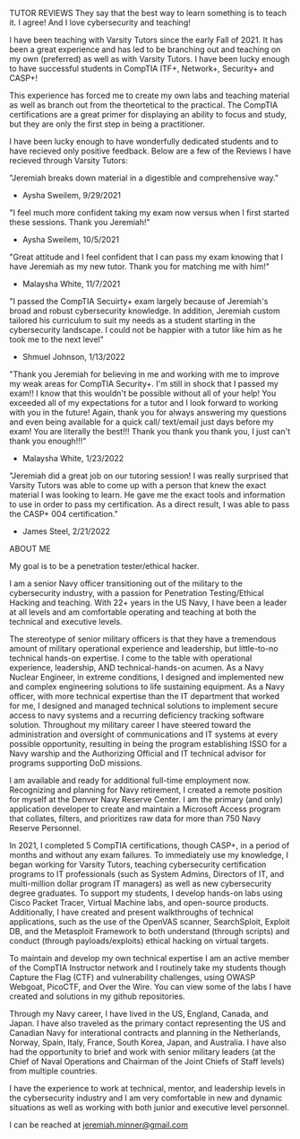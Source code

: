 TUTOR REVIEWS
They say that the best way to learn something is to teach it.  I agree!  And I love cybersecurity and teaching!  

I have been teaching with Varsity Tutors since the early Fall of 2021.  It has been a great experience and has led to be branching out and teaching on my own 
(preferred) as well as with Varsity Tutors.  I have been lucky enough to have successful students in CompTIA ITF+, Network+, Security+ and CASP+!

This experience has forced me to create my own labs and teaching material as well as branch out from the theortetical to the practical.  The CompTIA certifications are
a great primer for displaying an ability to focus and study, but they are only the first step in being a practitioner.  

I have been lucky enough to have wonderfully dedicated students and to have recieved only positive feedback.  Below are a few of the Reviews I have recieved through
Varsity Tutors:

"Jeremiah breaks down material in a digestible and comprehensive way."
- Aysha Sweilem, 9/29/2021

"I feel much more confident taking my exam now versus when I first started these sessions.  Thank you Jeremiah!"
- Aysha Sweilem, 10/5/2021

"Great attitude and I feel confident that I can pass my exam knowing that I have Jeremiah as my new tutor.  Thank you for matching me with him!"
- Malaysha White, 11/7/2021

"I passed the CompTIA Secuirty+ exam largely because of Jeremiah's broad and robust cybersecurity knowledge.  In addition, Jeremiah custom tailored his curriculum to
suit my needs as a student starting in the cybersecurity landscape.  I could not be happier with a tutor like him as he took me to the next level"
- Shmuel Johnson, 1/13/2022

"Thank you Jeremiah for believing in me and working with me to improve my weak areas for CompTIA Security+. I'm still in shock that I passed my exam!! I know that
this wouldn't be possible without all of your help! You exceeded all of my expectations for a tutor and I look forward to working with you in the future! Again,
thank you for always answering my questions and even being available for a quick call/ text/email just days before my exam! You are literally the best!!! Thank you
thank you thank you, I just can't thank you enough!!!"
- Malaysha White, 1/23/2022

"Jeremiah did a great job on our tutoring session! I was really surprised that Varsity Tutors was able to come up with a person that knew the exact material I was
looking to learn. He gave me the exact tools and information to use in order to pass my certification. As a direct result, I was able to pass the CASP+ 004
certification."
- James Steel, 2/21/2022

ABOUT ME

My goal is to be a penetration tester/ethical hacker.

I am a senior Navy officer transitioning out of the military to the cybersecurity industry, with a passion for Penetration Testing/Ethical Hacking and teaching.
With 22+ years in the US Navy, I have been a leader at all levels and am comfortable operating and teaching at both the technical and executive levels.

The stereotype of senior military officers is that they have a tremendous amount of military operational experience and leadership, but little-to-no
technical hands-on expertise.  I come to the table with operational experience, leadership, AND technical-hands-on acumen.  As a Navy Nuclear Engineer,
in extreme conditions, I designed and implemented new and complex engineering solutions to life sustaining equipment.  As a Navy officer, with more
technical expertise than the IT department that worked for me, I designed and managed technical solutions to implement secure access to navy systems and
a recurring deficiency tracking software solution.  Throughout my military career I have steered toward the administration and oversight of communications
and IT systems at every possible opportunity, resulting in being the program establishing ISSO for a Navy warship and the Authorizing Official and
IT technical advisor for programs supporting DoD missions.

I am available and ready for additional full-time employment now.  Recognizing and planning for Navy retirement, I created a remote position for myself
at the Denver Navy Reserve Center.  I am the primary (and only) application developer to create and maintain a Microsoft Access program that collates,
filters, and prioritizes raw data for more than 750 Navy Reserve Personnel.  

In 2021, I completed 5 CompTIA certifications, though CASP+, in a period of months and without any exam failures.  To immediately use my knowledge, I began
working for Varsity Tutors, teaching cybersecurity certification programs to IT professionals (such as System Admins, Directors of IT, and multi-million
dollar program IT managers) as well as new cybersecurity degree graduates.  To support my students, I develop hands-on labs using Cisco Packet Tracer,
Virtual Machine labs, and open-source products.  Additionally, I have created and present walkthroughs of technical applications, such as the use of the
OpenVAS scanner, SearchSploit, Exploit DB, and the Metasploit Framework to both understand (through scripts) and conduct (through payloads/exploits)
ethical hacking on virtual targets.  

To maintain and develop my own technical expertise I am an active member of the CompTIA Instructor network and I routinely take my students though
Capture the Flag (CTF) and vulnerability challenges, using OWASP Webgoat, PicoCTF, and Over the Wire.  You can view some of the labs I have created
and solutions in my github repositories.

Through my Navy career, I have lived in the US, England, Canada, and Japan.  I have also traveled as the primary contact representing the US and 
Canadian Navy for interational contracts and planning in the Netherlands, Norway, Spain, Italy, France, South Korea, Japan, and Australia. I have also
had the opportunity to brief and work with senior military leaders (at the Chief of Naval Operations and Chairman of the Joint Chiefs of Staff levels)
from multiple countries.

I have the experience to work at technical, mentor, and leadership levels in the cybersecurity industry and I am very comfortable in new and dynamic
situations as well as working with both junior and executive level personnel.

I can be reached at jeremiah.minner@gmail.com
